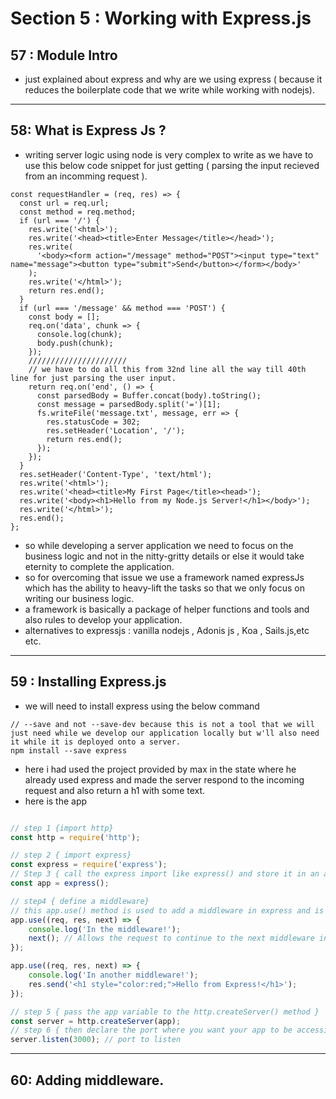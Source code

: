 # Section 5 : Working with Express.js

## 57 : Module Intro 

-  just explained about express and why are we using express ( because it reduces the boilerplate code that we write while working with nodejs).

---
## 58: What is Express Js ?

- writing server logic using node is very complex to write as we have to use this below code snippet for just getting ( parsing the input recieved from an incomming request ).
```JS
const requestHandler = (req, res) => {
  const url = req.url;
  const method = req.method;
  if (url === '/') {
    res.write('<html>');
    res.write('<head><title>Enter Message</title></head>');
    res.write(
      '<body><form action="/message" method="POST"><input type="text" name="message"><button type="submit">Send</button></form></body>'
    );
    res.write('</html>');
    return res.end();
  }
  if (url === '/message' && method === 'POST') {
    const body = [];
    req.on('data', chunk => {
      console.log(chunk);
      body.push(chunk);
    });
    //////////////////////
    // we have to do all this from 32nd line all the way till 40th line for just parsing the user input.
    return req.on('end', () => {
      const parsedBody = Buffer.concat(body).toString();
      const message = parsedBody.split('=')[1];
      fs.writeFile('message.txt', message, err => {
        res.statusCode = 302;
        res.setHeader('Location', '/');
        return res.end();
      });
    });
  }
  res.setHeader('Content-Type', 'text/html');
  res.write('<html>');
  res.write('<head><title>My First Page</title><head>');
  res.write('<body><h1>Hello from my Node.js Server!</h1></body>');
  res.write('</html>');
  res.end();
};
```
- so while developing a server application we need to focus on the business logic and not in the nitty-gritty details or else it would take eternity to complete the application.
- so for overcoming that issue we use a framework named expressJs which has the ability to heavy-lift the tasks so that we only focus on writing our business logic.
- a framework is basically a package of helper functions and tools and also rules to develop your application.
- alternatives to expressjs : vanilla nodejs , Adonis js , Koa , Sails.js,etc etc.

---

## 59 : Installing Express.js

- we will need to install express using the below command 
```shell
// --save and not --save-dev because this is not a tool that we will just need while we develop our application locally but w'll also need it while it is deployed onto a server.
npm install --save express
```
- here i had used the project provided by max in the state where he already used express and made the server respond to the incoming request and also return a h1 with some text.
- here is the app
```js

// step 1 {import http}
const http = require('http');

// step 2 { import express}
const express = require('express');
// Step 3 { call the express import like express() and store it in an app variable}
const app = express();

// step4 { define a middleware}
// this app.use() method is used to add a middleware in express and is used to 
app.use((req, res, next) => {
    console.log('In the middleware!');
    next(); // Allows the request to continue to the next middleware in line
});

app.use((req, res, next) => {
    console.log('In another middleware!');
    res.send('<h1 style="color:red;">Hello from Express!</h1>');
});

// step 5 { pass the app variable to the http.createServer() method }
const server = http.createServer(app);
// step 6 { then declare the port where you want your app to be accessible }
server.listen(3000); // port to listen
```
---

## 60: Adding middleware.